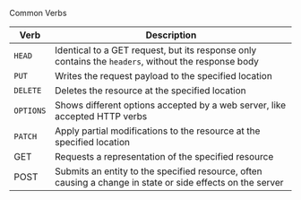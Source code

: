 
Common Verbs

| Verb      | Description                                                                                                |
| --------- | ---------------------------------------------------------------------------------------------------------- |
| `HEAD`    | Identical to a GET request, but its response only contains the `headers`, without the response body        |
| `PUT`     | Writes the request payload to the specified location                                                       |
| `DELETE`  | Deletes the resource at the specified location                                                             |
| `OPTIONS` | Shows different options accepted by a web server, like accepted HTTP verbs                                 |
| `PATCH`   | Apply partial modifications to the resource at the specified location                                      |
| GET       | Requests a representation of the specified resource                                                        |
| POST      | Submits an entity to the specified resource, often causing a change in state or side effects on the server |
